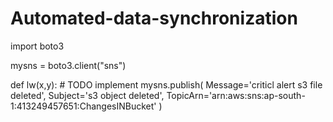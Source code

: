 # Automated-data-synchronization
import boto3


mysns =  boto3.client("sns")


def lw(x,y):
    # TODO implement
    mysns.publish(
        Message='criticl alert s3 file deleted',
        Subject='s3 object deleted',
          TopicArn='arn:aws:sns:ap-south-1:413249457651:ChangesINBucket'
          )
    
